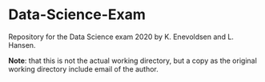 # Data-Science-Exam
Repository for the Data Science exam 2020 by K. Enevoldsen and L. Hansen.

**Note**: that this is not the actual working directory, but a copy as the original working directory include email of the author.
